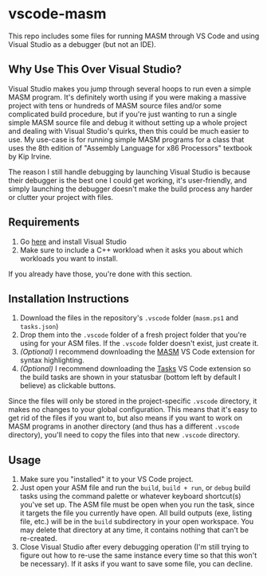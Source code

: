 # vscode-masm

This repo includes some files for running MASM through VS Code and using Visual Studio as a debugger (but not an IDE).

## Why Use This Over Visual Studio?

Visual Studio makes you jump through several hoops to run even a simple MASM program. It's definitely worth using if you were making a massive project with tens or hundreds of MASM source files and/or some complicated build procedure, but if you're just wanting to run a single simple MASM source file and debug it without setting up a whole project and dealing with Visual Studio's quirks, then this could be much easier to use. My use-case is for running simple MASM programs for a class that uses the 8th edition of "Assembly Language for x86 Processors" textbook by Kip Irvine.

The reason I still handle debugging by launching Visual Studio is because their debugger is the best one I could get working, it's user-friendly, and simply launching the debugger doesn't make the build process any harder or clutter your project with files.

## Requirements

1. Go [here](https://learn.microsoft.com/en-us/visualstudio/install/install-visual-studio?view=vs-2022) and install Visual Studio
2. Make sure to include a C++ workload when it asks you about which workloads you want to install.

If you already have those, you're done with this section.

## Installation Instructions

1. Download the files in the repository's `.vscode` folder (`masm.ps1` and `tasks.json`)
2. Drop them into the `.vscode` folder of a fresh project folder that you're using for your ASM files. If the `.vscode` folder doesn't exist, just create it.
3. *(Optional)* I recommend downloading the [MASM](https://marketplace.visualstudio.com/items?itemName=blindtiger.masm) VS Code extension for syntax highlighting.
4. *(Optional)* I recommend downloading the [Tasks](https://marketplace.visualstudio.com/items?itemName=actboy168.tasks) VS Code extension so the build tasks are shown in your statusbar (bottom left by default I believe) as clickable buttons.

Since the files will only be stored in the project-specific `.vscode` directory, it makes no changes to your global configuration. This means that it's easy to get rid of the files if you want to, but also means if you want to work on MASM programs in another directory (and thus has a different `.vscode` directory), you'll need to copy the files into that new `.vscode` directory.

## Usage

1. Make sure you "installed" it to your VS Code project.
2. Just open your ASM file and run the `build`, `build + run`, or `debug` build tasks using the command palette or whatever keyboard shortcut(s) you've set up. The ASM file must be open when you run the task, since it targets the file you currently have open. All build outputs (exe, listing file, etc.) will be in the `build` subdirectory in your open workspace. You may delete that directory at any time, it contains nothing that can't be re-created.
3. Close Visual Studio after every debugging operation (I'm still trying to figure out how to re-use the same instance every time so that this won't be necessary). If it asks if you want to save some file, you can decline.
